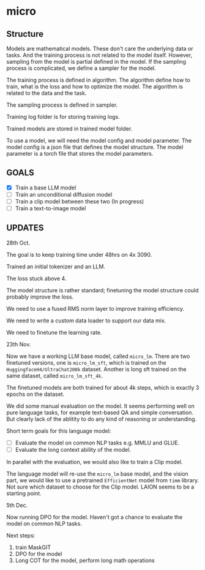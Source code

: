 # micro

## Structure

Models are mathematical models. These don't care the underlying data or tasks. And the training process is not related to the model itself. However, sampling from the model is partial defined in the model. If the sampling process is complicated, we define a sampler for the model.

The training process is defined in algorithm. The algorithm define how to train, what is the loss and how to optimize the model. The algorithm is related to the data and the task.

The sampling process is defined in sampler.

Training log folder is for storing training logs.

Trained models are stored in trained model folder.

To use a model, we will need the model config and model parameter. The model config is a json file that defines the model structure. The model parameter is a torch file that stores the model parameters.

## GOALS

- [x] Train a base LLM model
- [ ] Train an unconditional diffusion model
- [ ] Train a clip model between these two (In progress)
- [ ] Train a text-to-image model

## UPDATES

28th Oct.

The goal is to keep training time under 48hrs on 4x 3090.

Trained an initial tokenizer and an LLM.

The loss stuck above 4.

The model structure is rather standard; finetuning the model structure could probably improve the loss.

We need to use a fused RMS norm layer to improve training efficiency.

We need to write a custom data loader to support our data mix.

We need to finetune the learning rate.


23th Nov.

Now we have a working LLM base model, called `micro_lm`. There are two finetuned versions, one is `micro_lm_sft`,
which is trained on the `HuggingfaceH4/UltraChat200k` dataset. Another is long sft trained on the same dataset,
called `micro_lm_sft_4k`. 

The finetuned models are both trained for about 4k steps, which is exactly 3 epochs on the dataset. 

We did some manual evaluation on the model. It seems performing well on pure language tasks, for example text-based
QA and simple conversation. But clearly lack of the ablitity to do any kind of reasoning or understanding.

Short term goals for this language model:

- [ ] Evaluate the model on common NLP tasks e.g. MMLU and GLUE.
- [ ] Evaluate the long context ability of the model.

In parallel with the evaluation, we would also like to train a Clip model.

The language model will re-use the `micro_lm` base model, and the vision part, we would like to use a pretrained
`EfficientNet` model from `timm` library. Not sure which dataset to choose for the Clip model. LAION seems to be a
starting point.


5th Dec.

Now running DPO for the model. Haven't got a chance to evaluate the model on common NLP tasks. 

Next steps:

1. train MaskGIT
2. DPO for the model
3. Long COT for the model, perform long math operations